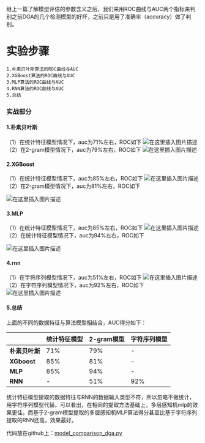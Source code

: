 继上一篇了解模型评估的参数含义之后，我们来用ROC曲线与AUC两个指标来判别之前DGA的几个检测模型的好坏，之前只是用了准确率（accuracy）做了判别。

# 实验步骤

	1.朴素贝叶斯算法的ROC曲线与AUC
	2.XGBoost算法的ROC曲线与AUC
	3.MLP算法的ROC曲线与AUC
	4.RNN算法的ROC曲线与AUC
	5.总结

### 实战部分
#### 1.朴素贝叶斯
（1）在统计特征模型情况下，auc为71%左右，ROC如下
![在这里插入图片描述](https://img-blog.csdnimg.cn/20191219165643495.png?x-oss-process=image/watermark,type_ZmFuZ3poZW5naGVpdGk,shadow_10,text_aHR0cHM6Ly9ibG9nLmNzZG4ubmV0L3FxXzM5OTM2NDM0,size_16,color_FFFFFF,t_70)
（2）在2-gram模型情况下，auc为79%左右，ROC如下
![在这里插入图片描述](https://img-blog.csdnimg.cn/20191219170519959.png?x-oss-process=image/watermark,type_ZmFuZ3poZW5naGVpdGk,shadow_10,text_aHR0cHM6Ly9ibG9nLmNzZG4ubmV0L3FxXzM5OTM2NDM0,size_16,color_FFFFFF,t_70)
#### 2.XGBoost

（1）在统计特征模型情况下，auc为85%左右，ROC如下
![在这里插入图片描述](https://img-blog.csdnimg.cn/20191219171617445.png?x-oss-process=image/watermark,type_ZmFuZ3poZW5naGVpdGk,shadow_10,text_aHR0cHM6Ly9ibG9nLmNzZG4ubmV0L3FxXzM5OTM2NDM0,size_16,color_FFFFFF,t_70)
（2）在2-gram模型情况下，auc为81%左右，ROC如下

![在这里插入图片描述](https://img-blog.csdnimg.cn/20191219171859290.png?x-oss-process=image/watermark,type_ZmFuZ3poZW5naGVpdGk,shadow_10,text_aHR0cHM6Ly9ibG9nLmNzZG4ubmV0L3FxXzM5OTM2NDM0,size_16,color_FFFFFF,t_70)

#### 3.MLP
（1）在统计特征模型情况下，auc为85%左右，ROC如下
![在这里插入图片描述](https://img-blog.csdnimg.cn/20191219172959705.png?x-oss-process=image/watermark,type_ZmFuZ3poZW5naGVpdGk,shadow_10,text_aHR0cHM6Ly9ibG9nLmNzZG4ubmV0L3FxXzM5OTM2NDM0,size_16,color_FFFFFF,t_70)
（2）在统计特征模型情况下，auc为94%左右，ROC如下

![在这里插入图片描述](https://img-blog.csdnimg.cn/20191219173149194.png?x-oss-process=image/watermark,type_ZmFuZ3poZW5naGVpdGk,shadow_10,text_aHR0cHM6Ly9ibG9nLmNzZG4ubmV0L3FxXzM5OTM2NDM0,size_16,color_FFFFFF,t_70)
#### 4.rnn
（1）在字符序列模型情况下，auc为51%左右，ROC如下
![在这里插入图片描述](https://img-blog.csdnimg.cn/20191223200747301.png?x-oss-process=image/watermark,type_ZmFuZ3poZW5naGVpdGk,shadow_10,text_aHR0cHM6Ly9ibG9nLmNzZG4ubmV0L3FxXzM5OTM2NDM0,size_16,color_FFFFFF,t_70)
（2）在字符序列模型情况下，auc为92%左右，ROC如下
![在这里插入图片描述](https://img-blog.csdnimg.cn/20191219200551514.png?x-oss-process=image/watermark,type_ZmFuZ3poZW5naGVpdGk,shadow_10,text_aHR0cHM6Ly9ibG9nLmNzZG4ubmV0L3FxXzM5OTM2NDM0,size_16,color_FFFFFF,t_70)
#### 5.总结
上面的不同的数据特征与算法模型相结合，AUC得分如下：

|                | 统计特征模型 | 2-gram模型 | 字符序列模型 |
| -------------- | ------------ | ---------- | ------------ |
| **朴素贝叶斯** | 71%          | 79%        | -            |
| **XGboost**    | 85%          | 81%        | -            |
| **MLP**        | 85%          | 94%        | -            |
| **RNN**        | -            | 51%        | 92%          |



统计特征模型提取的数据特征与RNN的数据输入类型不符，所以忽略不做统计，用字符序列模型代替。可以看出，在相同的提取方法基础上，多层感知机mlp的效果更佳。而基于2-gram模型提取的多层感知机MLP算法得分甚至比基于字符序列提取的RNN还高，效果最好。


代码放在github上：[model_comparison_dga.py](https://github.com/Xandra-chan/Deep-learning-of-DGA/blob/master/code/deep_learning/model_comparison_dga.py)